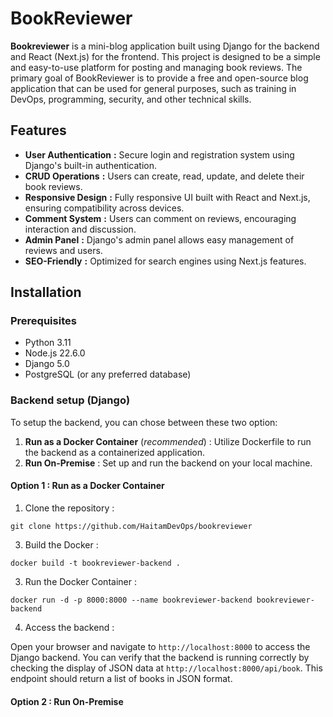 # BookReviewer

**Bookreviewer** is a mini-blog application built using Django for the backend and React (Next.js) for the frontend. This project is designed to be a simple and easy-to-use platform for posting and managing book reviews. The primary goal of BookReviewer is to provide a free and open-source blog application that can be used for general purposes, such as training in DevOps, programming, security, and other technical skills.

## Features

- **User Authentication** **:** Secure login and registration system using Django's built-in authentication.
- **CRUD Operations** **:** Users can create, read, update, and delete their book reviews.
- **Responsive Design** **:** Fully responsive UI built with React and Next.js, ensuring compatibility across devices.
- **Comment System** **:** Users can comment on reviews, encouraging interaction and discussion.
- **Admin Panel** **:** Django's admin panel allows easy management of reviews and users.
- **SEO-Friendly** **:** Optimized for search engines using Next.js features.

## Installation

### Prerequisites

* Python 3.11
* Node.js 22.6.0
* Django 5.0
* PostgreSQL (or any preferred database)

### Backend setup (Django)

To setup the backend, you can chose between these two option:

1. **Run as a Docker Container**  (*recommended*) : Utilize Dockerfile to run the backend as a containerized application.
2. **Run On-Premise** : Set up and run the backend on your local machine.

#### Option 1 : Run as a Docker Container

1. Clone the repository :

```shell
git clone https://github.com/HaitamDevOps/bookreviewer
```

3. Build the Docker :

```shell
docker build -t bookreviewer-backend .
```

3. Run the Docker Container :

```shell
docker run -d -p 8000:8000 --name bookreviewer-backend bookreviewer-backend
```

4. Access the backend :

Open your browser and navigate to `http://localhost:8000` to access the Django backend. You can verify that the backend is running correctly by checking the display of JSON data at `http://localhost:8000/api/book`. This endpoint should return a list of books in JSON format.

#### Option 2 : Run On-Premise
